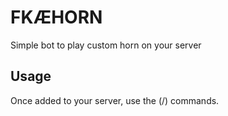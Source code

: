 # FKÆHORN
Simple bot to play custom horn on your server

## Usage
Once added to your server, use the (/) commands.
